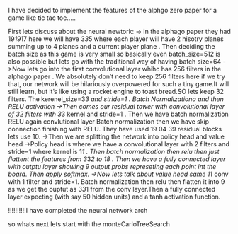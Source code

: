 I have decided to implement the features of the alphgo zero paper for a game like tic tac toe.....



First lets discuss about the neural newtork:
-> In the alphago paper they had 19*19*17 here we will have 3*3*5 where each player will have 2 hisotry planes summing up to 4 planes and a current player plane . Then deciding the batch size as this game is very small so basically even batch_size=512 is also possible but lets go with the traditional way of having batch size=64
->Now lets go into the first convolutional layer whihc has 256 filters in the alphago paper . We absolutely don’t need to keep 256 filters here if we try that, our network will be hilariously overpowered for such a tiny game.It will still learn, but it’s like using a rocket engine to toast bread.SO lets keep 32 filters. The kerenel_size=3*3 and stride=1 . Batch Normalizationa and then RELU activation
->Then comes our residual tower with convolutional layer of 32 filters with 3*3 kernel and stride=1 .  Then we have batch normalization RELU again convlutional layer Batch normalization then we have skip connection finishing with RELU. They have used 19 04 39 residual blocks lets use 10.
->Then we are splitting the network into policy head and value head 
->Policy head is where we have a convolutional layer with 2 filters and stride=1 where kernel is 1*1 . Then batch normalization then relu then just flattent the features from 3*3*2 to 18 . Then we have a fully connected layer with outptu layer showing 9 output probs represeting each point int the board. Then apply softmax.
->Now lets talk about value head same 1*1 conv with 1 filter and stride=1. Batch normalization then relu then flatten it into 9 as we get the ouptut as 3*3*1 from the conv layer.Then a fully connected layer expecting (with say 50 hidden units) and a tanh activation function.


!!!!!!!!!!I have completed the neural network arch

so whats next lets start with the monteCarloTreeSearch
